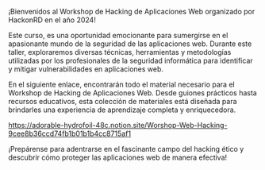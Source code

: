 ¡Bienvenidos al Workshop de Hacking de Aplicaciones Web organizado por HackonRD en el año 2024!

Este curso, es una oportunidad emocionante para sumergirse en el apasionante mundo de la seguridad de las aplicaciones web. Durante este taller, exploraremos diversas técnicas, herramientas y metodologías utilizadas por los profesionales de la seguridad informática para identificar y mitigar vulnerabilidades en aplicaciones web.

En el siguiente enlace, encontrarán todo el material necesario para el Workshop de Hacking de Aplicaciones Web. Desde guiones prácticos hasta recursos educativos, esta colección de materiales está diseñada para brindarles una experiencia de aprendizaje completa y enriquecedora.

https://adorable-hydrofoil-48c.notion.site/Worshop-Web-Hacking-9cee8b36ccd74fb1b01b1b4cc8715af1

¡Prepárense para adentrarse en el fascinante campo del hacking ético y descubrir cómo proteger las aplicaciones web de manera efectiva!
